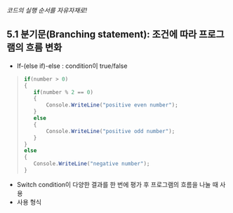 *코드의 실행 순서를 자유자재로!*

## 5.1 분기문(Branching statement): 조건에 따라 프로그램의 흐름 변화
- If-(else if)-else
:   condition이 true/false
>``` csharp
>if(number > 0)
>{
>    if(number % 2 == 0)
>    {
>        Console.WriteLine("positive even number");
>    }
>    else
>    {
>        Console.WriteLine("positive odd number");
>    }
>}
>else
>{
>    Console.WriteLine("negative number");
>}
>```
- Switch
condition이 다양한 결과를 한 번에 평가 후 프로그램의 흐름을 나눌 때 사용
 - 사용 형식
